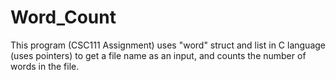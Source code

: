 # Word_Count
This program (CSC111 Assignment) uses "word" struct and list in C language (uses pointers) to get a file name as an input, and counts the number of words in the file. 
